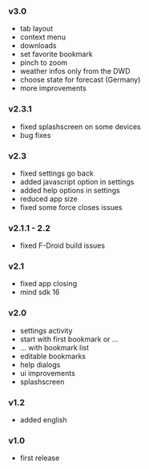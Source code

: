 ### v3.0
- tab layout
- context menu
- downloads
- set favorite bookmark
- pinch to zoom
- weather infos only from the DWD
- choose state for forecast (Germany)
- more improvements

### v2.3.1
- fixed splashscreen on some devices
- bug fixes

### v2.3
- fixed settings go back
- added javascript option in settings
- added help options in settings
- reduced app size
- fixed some force closes issues

### v2.1.1 - 2.2
- fixed F-Droid build issues
        
### v2.1
- fixed app closing
- mind sdk 16

### v2.0

- settings activity
- start with first bookmark or …
- … with bookmark list
- editable bookmarks
- help dialogs
- ui improvements
- splashscreen

### v1.2

- added english

### v1.0

- first release
